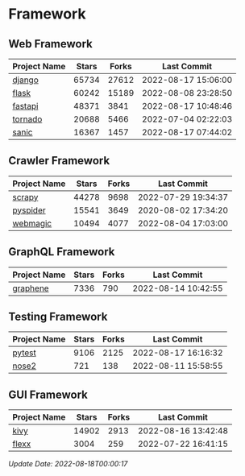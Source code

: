 # Framework

## Web Framework
| Project Name | Stars | Forks | Last Commit |
| ------------ | ----- | ----- | ----------- |
| [django](https://github.com/django/django) | 65734 | 27612 | 2022-08-17 15:06:00 |
| [flask](https://github.com/pallets/flask) | 60242 | 15189 | 2022-08-08 23:28:50 |
| [fastapi](https://github.com/tiangolo/fastapi) | 48371 | 3841 | 2022-08-17 10:48:46 |
| [tornado](https://github.com/tornadoweb/tornado) | 20688 | 5466 | 2022-07-04 02:22:03 |
| [sanic](https://github.com/sanic-org/sanic) | 16367 | 1457 | 2022-08-17 07:44:02 |

## Crawler Framework
| Project Name | Stars | Forks | Last Commit |
| ------------ | ----- | ----- | ----------- |
| [scrapy](https://github.com/scrapy/scrapy) | 44278 | 9698 | 2022-07-29 19:34:37 |
| [pyspider](https://github.com/binux/pyspider) | 15541 | 3649 | 2020-08-02 17:34:20 |
| [webmagic](https://github.com/code4craft/webmagic) | 10494 | 4077 | 2022-08-04 17:03:00 |

## GraphQL Framework
| Project Name | Stars | Forks | Last Commit |
| ------------ | ----- | ----- | ----------- |
| [graphene](https://github.com/graphql-python/graphene) | 7336 | 790 | 2022-08-14 10:42:55 |

## Testing Framework
| Project Name | Stars | Forks | Last Commit |
| ------------ | ----- | ----- | ----------- |
| [pytest](https://github.com/pytest-dev/pytest) | 9106 | 2125 | 2022-08-17 16:16:32 |
| [nose2](https://github.com/nose-devs/nose2) | 721 | 138 | 2022-08-11 15:58:55 |

## GUI Framework
| Project Name | Stars | Forks | Last Commit |
| ------------ | ----- | ----- | ----------- |
| [kivy](https://github.com/kivy/kivy) | 14902 | 2913 | 2022-08-16 13:42:48 |
| [flexx](https://github.com/flexxui/flexx) | 3004 | 259 | 2022-07-22 16:41:15 |

*Update Date: 2022-08-18T00:00:17*